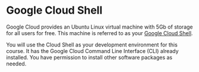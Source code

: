# Google Cloud Shell

Google Cloud provides an Ubuntu Linux virtual machine with 5Gb of storage for all users for free. This machine is referred to as your [Google Cloud Shell](https://shell.cloud.google.com).

You will use the Cloud Shell as your development environment for this course. It has the Google Cloud Command Line Interface (CLI) already installed. You have permission to install other software packages as needed.